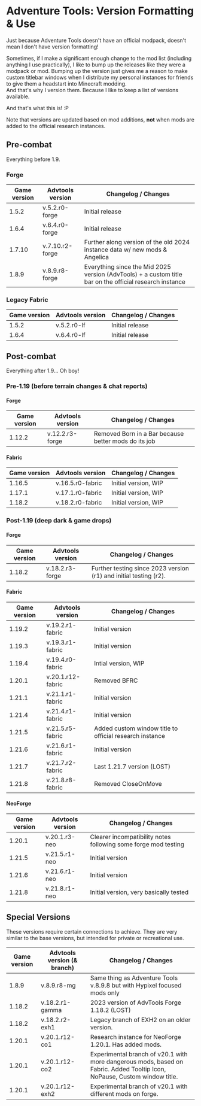 # Adventure Tools: Version Formatting & Use
Just because Adventure Tools doesn't have an official modpack, doesn't mean I don't have version formatting!

Sometimes, if I make a significant enough change to the mod list (including anything I use practically), I like to bump up the releases like they were a modpack or mod. Bumping up the version just gives me a reason to make custom titlebar windows when I distribute my personal instances for friends to give them a headstart into Minecraft modding.  
And that's why I version them. Because I like to keep a list of versions available.

And that's what this is! :P

Note that versions are updated based on mod additions, **not** when mods are added to the official research instances.

## Pre-combat
Everything before 1.9.

### Forge
| Game version | Advtools version | Changelog / Changes |
| --- | --- | --- |
| 1.5.2 | v.5.2.r0-forge | Initial release |
| 1.6.4 | v.6.4.r0-forge | Initial release |
| 1.7.10 | v.7.10.r2-forge | Further along version of the old 2024 instance data w/ new mods & Angelica |
| 1.8.9 | v.8.9.r8-forge | Everything since the Mid 2025 version (AdvTools) + a custom title bar on the official research instance |

### Legacy Fabric
| Game version | Advtools version | Changelog / Changes |
| --- | --- | --- |
| 1.5.2 | v.5.2.r0-lf | Initial release |
| 1.6.4 | v.6.4.r0-lf | Initial release |

## Post-combat
Everything after 1.9... Oh boy!

### Pre-1.19 (before terrain changes & chat reports)

#### Forge
| Game version | Advtools version | Changelog / Changes |
| --- | --- | --- |
| 1.12.2 | v.12.2.r3-forge | Removed Born in a Bar because better mods do its job |

#### Fabric
| Game version | Advtools version | Changelog / Changes |
| --- | --- | --- |
| 1.16.5 | v.16.5.r0-fabric | Initial version, WIP |
| 1.17.1 | v.17.1.r0-fabric | Initial version, WIP |
| 1.18.2 | v.18.2.r0-fabric | Initial version, WIP |


### Post-1.19 (deep dark & game drops)

#### Forge

| Game version | Advtools version | Changelog / Changes |
| --- | --- | --- |
| 1.18.2 | v.18.2.r3-forge | Further testing since 2023 version (r1) and initial testing (r2). |

#### Fabric
<!-- TODO: do 1.19.0, 1.20.2 - 1.20.6 -->
| Game version | Advtools version | Changelog / Changes |
| --- | --- | --- |
| 1.19.2 | v.19.2.r1-fabric | Initial version |
| 1.19.3 | v.19.3.r1-fabric | Initial version |
| 1.19.4 | v.19.4.r0-fabric | Intial version, WIP |
| 1.20.1 | v.20.1.r12-fabric | Removed BFRC |
| 1.21.1 | v.21.1.r1-fabric | Initial version |
| 1.21.4 | v.21.4.r1-fabric | Initial version |
| 1.21.5 | v.21.5.r5-fabric | Added custom window title to official research instance |
| 1.21.6 | v.21.6.r1-fabric | Initial version |
| 1.21.7 | v.21.7.r2-fabric | Last 1.21.7 version (LOST) |
| 1.21.8 | v.21.8.r8-fabric | Removed CloseOnMove |

#### NeoForge
<!-- TODO: 1.20.2 - 1.20.6, 1.21.1+ -->

| Game version | Advtools version | Changelog / Changes |
| --- | --- | --- |
| 1.20.1 | v.20.1.r3-neo | Clearer incompatibility notes following some forge mod testing |
| 1.21.5 | v.21.5.r1-neo | Initial version |
| 1.21.6 | v.21.6.r1-neo | Initial version |
| 1.21.8 | v.21.8.r1-neo | Initial version, very basically tested |

## Special Versions
These versions require certain connections to achieve. They are very similar to the base versions, but intended for private or recreational use.

| Game version | Advtools version (& branch)| Changelog / Changes |
| --- | --- | --- |
| 1.8.9 | v.8.9.r8-mg | Same thing as Adventure Tools v.8.9.8 but with Hypixel focused mods only |
| 1.18.2 | v.18.2.r1-gamma | 2023 version of AdvTools Forge 1.18.2 (LOST) |
| 1.18.2 | v.18.2.r2-exh1 | Legacy branch of EXH2 on an older version. |
| 1.20.1 | v.20.1.r12-co1 | Research instance for NeoForge 1.20.1. Has added mods. |
| 1.20.1 | v.20.1.r12-co2 | Experimental branch of v20.1 with more dangerous mods, based on Fabric. Added Tooltip Icon, NoPause, Custom window title. |
| 1.20.1 | v.20.1.r12-exh2 | Experimental branch of v20.1 with different mods on forge. |